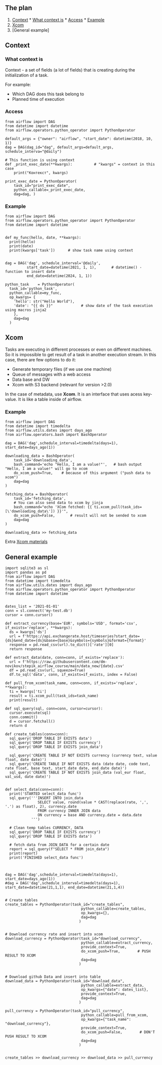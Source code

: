 ## The plan

  1) [Context](#context)
    * [What context is](#what-context-is)
    * [Access](#access)
    * [Example](#example)
  2) [Xcom](#xcom)
  3) [General example]


## Context
### What context is

Context - a set of fields (a lot of fields) that is creating during the initialization of a task.

For example:
  * Which DAG does this task belong to
  * Planned time of execution


### Access

    from airflow import DAG 
    from datetime import datetime 
    from airflow.operators.python_operator import PythonOperator 
    
    default_args = {"owner": "airflow", "start_date": datetime(2018, 10, 1)} 
    dag = DAG(dag_id="dag", default_args=default_args, schedule_interva="@daily") 
    
    # This function is using context
    def _print_exec_date(**kwargs):          # "kwargs" = context in this case
        print("Контекст", kwargs)            
        
    print_exec_date = PythonOperator( 
        task_id="print_exec_date", 
        python_callable=_print_exec_date, 
        dag=dag, )



### Example

    from airflow import DAG
    from airflow.operators.python_operator import PythonOperator
    from datetime import datetime


    def my_func(hello, date, **kwargs):
      print(hello)
      print(date)
      print(kwargs['task'])      # show task name using context


    dag = DAG('dag', schedule_interval='@daily', 
              start_date=datetime(2021, 1, 1),       # datetime() - function to insert date
              end_date=datetime(2024, 1, 1))

    python_task    = PythonOperator(
      task_id='python_task', 
      python_callable=my_func,
      op_kwargs= {
        'hello': str("Hello World"),     
        'date': "{{ ds }}"             # show date of the task execution using macros jinja2
        },
        dag=dag
      )



## Xcom

Tasks are executing in different processes or even on different machines. So it is impossible to get result of a task in another execution stream.
In this case, there are few options to do it:

  * Generate temporary files (if we use one machine)
  * Queue of messages with a web access
  * Data base and DW
  * Xcom with S3 backend (relevant for version >2.0)

In the case of metadata, use **Xcom**. It is an interface that uses acess key-value. It is like a table inside of airflow. 

### Example


    from airflow import DAG
    from datetime import timedelta
    from airflow.utils.dates import days_ago
    from airflow.operators.bash import BashOperator

    dag = DAG('dag',schedule_interval=timedelta(days=1), start_date=days_ago(1))

    downloading_data = BashOperator(
        task_id='downloading_data',
        bash_command='echo "Hello, I am a value!"',   # bash output "Hello, I am a value!" will go to xcom
        do_xcom_push=True,    # because of this argument ("push data to xcom")
        dag=dag
    )

    fetching_data = BashOperator(
        task_id='fetching_data',
        # You can also send data to xcom by jinja
        bash_command="echo 'XCom fetched: {{ ti.xcom_pull(task_ids=[\'downloading_data\']) }}'",
        do_xcom_push=False,       # result will not be sended to xcom 
        dag=dag
    )

    downloading_data >> fetching_data


Extra [Xcom materials](https://khashtamov.com/ru/apache-airflow-xcom/)


## General example

    import sqlite3 as sl
    import pandas as pd
    from airflow import DAG
    from datetime import timedelta
    from airflow.utils.dates import days_ago
    from airflow.operators.python_operator import PythonOperator
    from datetime import datetime
    
    
    dates_list = '2021-01-01'
    conn = sl.connect('my-test.db')
    cursor = conn.cursor()
    
    def extract_currency(base='EUR', symbols='USD', format='csv', if_exists='replace', **kwargs):
      ds = kwargs['ds']
      url = f'https://api.exchangerate.host/timeseries?start_date={ds}&end_date={ds}&base={base}&symbols={symbols}&format={format}'
      response = pd.read_csv(url).to_dict()['rate'][0]
      return response
    
    def extract_data(date, conn=conn, if_exists='replace'):
      url = f'https://raw.githubusercontent.com/dm-novikov/stepik_airflow_course/main/data_new/{date}.csv'
      df = pd.read_csv(url, squeeze=True)
      df.to_sql('data', conn, if_exists=if_exists, index = False)
    
    def pull_from_xcom(task_name, conn=conn, if_exists='replace', **kwargs):
      ti = kwargs['ti']
      result = ti.xcom_pull(task_ids=task_name)
      print(result)
    
    def sql_query(sql, conn=conn, cursor=cursor):
      cursor.execute(sql)
      conn.commit()
      d = cursor.fetchall()
      return d

    def create_tables(conn=conn):
      sql_query('DROP TABLE IF EXISTS data') 
      sql_query('DROP TABLE IF EXISTS currency')
      sql_query('DROP TABLE IF EXISTS join_data')  

      sql_query('CREATE TABLE IF NOT EXISTS currency (currency text, value float, date date)') 
      sql_query('CREATE TABLE IF NOT EXISTS data (date date, code text, rate float, base text, start_date date, end_date date)') 
      sql_query('CREATE TABLE IF NOT EXISTS join_data (val_eur float, val_usd, date date)') 


    def select_data(conn=conn):
      print('STARTED select_data func')
      sql_query('''INSERT INTO join_data
                   SELECT value, round(value * CAST(replace(rate, ',', '.') as float), 2), currency.date
                   FROM currency INNER JOIN data
                   ON currency = base AND currency.date = data.date
                ''')
  
      # Clean temp tables CURRENCY, DATA
      sql_query('DROP TABLE IF EXISTS currency')
      sql_query('DROP TABLE IF EXISTS data')

      # fetch data from JOIN_DATA for a certain date
      report = sql_query(f"SELECT * FROM join_data")
      print(report)
      print('FINISHED select_data func')



    dag = DAG('dag',schedule_interval=timedelta(days=1), start_date=days_ago(1))
    #dag = DAG('dag',schedule_interval=timedelta(days=1), start_date=datetime(21,1,1), end_date=datetime(21,1,4))
  

    # Create tables
    create_tables = PythonOperator(task_id="create_tables",
                                       python_callable=create_tables,
                                       op_kwargs={},
                                       dag=dag
                                      )


    # Download currency rate and insert into xcom
    download_currency = PythonOperator(task_id="download_currency",
                                       python_callable=extract_currency,
                                       provide_context=True,
                                       do_xcom_push=True,        # PUSH RESULT TO XCOM
                                       dag=dag
                                      )


    # Download github Data and insert into table
    download_data = PythonOperator(task_id="download_data",
                                       python_callable=extract_data,
                                       op_kwargs={"date": dates_list},
                                       provide_context=True,
                                       dag=dag
                                      )

    pull_currency = PythonOperator(task_id="pull_currency",
                                       python_callable=pull_from_xcom,
                                       op_kwargs={"task_name": "download_currency"},
                                       provide_context=True,
                                       do_xcom_push=False,        # DON'T PUSH RESULT TO XCOM
                                       dag=dag
                                      )


    create_tables >> download_currency >> download_data >> pull_currency
